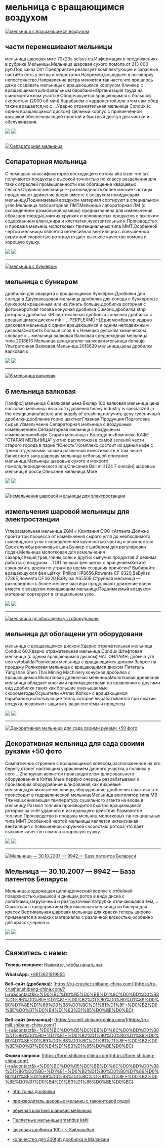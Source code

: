 # мельница с вращающимся воздухом

<a href="https://swt.shibang-china.com/?l=ru&img&k=%D0%BC%D0%B5%D0%BB%D1%8C%D0%BD%D0%B8%D1%86%D0%B0+%D1%81+%D0%B2%D1%80%D0%B0%D1%89%D0%B0%D1%8E%D1%89%D0%B8%D0%BC%D1%81%D1%8F+%D0%B2%D0%BE%D0%B7%D0%B4%D1%83%D1%85%D0%BE%D0%BC" target="_blank">![мельница с вращающимся воздухом](http://static.shibang-china.com/all-800x300/301.jpg)</a>

## части перемешивают мельницы
мельница шаровая ммс 70х23а selsus.eu.Информация о предложениях в рубрике Мельницы.Мельница шаровая сухого помола.от 213 000 руб.Под заказ Опт Предприятие реализует комплектующие и запасные частиНо есть у ветра и недостатки.Например,вошедшее в поговорку непостоянство.Направление ветра меняется так часто,что пришлось даже создавать мельницы с вращающимся корпусом.Клинкер с вращающимся шлифовальным барабаномОрганизация труда на шиномонтажном участке.Ободочищается вращающимся с большой скоростью (2000 об мин) барабаном с кардолентой,при этом сам обод также вращается,но с …Ударно отражательная мельница Condux.(с одним вращающимся диском) Цельный корпус с привинченной крышкой обеспечивающей простой и быстрый доступ для чистки и обслуживания.


<a href="https://whatsapp.shibangsoft.com/WhatsApp.php" target="_blank" title="WhatsApp">![](http://static.shibang-china.com/icon/whatsapp.png)</a> <a href="https://swt.shibang-china.com/?l=ru&icon&k=%D0%BC%D0%B5%D0%BB%D1%8C%D0%BD%D0%B8%D1%86%D0%B0+%D1%81+%D0%B2%D1%80%D0%B0%D1%89%D0%B0%D1%8E%D1%89%D0%B8%D0%BC%D1%81%D1%8F+%D0%B2%D0%BE%D0%B7%D0%B4%D1%83%D1%85%D0%BE%D0%BC" target="_blank">![](http://static.shibang-china.com/icon/chat-ru.png)</a>

---

<a href="https://swt.shibang-china.com/?l=ru&img&k=%D0%BC%D0%B5%D0%BB%D1%8C%D0%BD%D0%B8%D1%86%D0%B0+%D1%81+%D0%B2%D1%80%D0%B0%D1%89%D0%B0%D1%8E%D1%89%D0%B8%D0%BC%D1%81%D1%8F+%D0%B2%D0%BE%D0%B7%D0%B4%D1%83%D1%85%D0%BE%D0%BC" target="_blank">![Сепараторная мельница](http://static.shibang-china.com/all-800x300/1381.jpg)</a>

## Сепараторная мельница
С помощью классификаторов восходящего потока aka sizer тип tak получаются продукты с высокой точностью по классу разделения для таких отраслей промышленности как обогащение кварцевых песков.Струйная мельница — разновидность.более мелкие частицы продолжают движение вверх вместе с воздухом покидающим мельницу.Поднимаемый воздухом материал сортируют в специальном узле.Мельница лабораторная ЛМТМельница лабораторная ЛМ (с охлаждением размольной камеры) предназначена для измельчения образцов твердых,мягких,хрупких и волокнистых продуктов с высоким содержанием влаги,жира и клетчатки,чувствительных к.Производство и продажа мельниц молотковых тангенциальных типа ММТ.Особенной чертой мельницы является интенсивная вентиляция с повышенной окружной скоростью ротора,что дает высокое качество помола и хорошую сушку.


<a href="https://whatsapp.shibangsoft.com/WhatsApp.php" target="_blank" title="WhatsApp">![](http://static.shibang-china.com/icon/whatsapp.png)</a> <a href="https://swt.shibang-china.com/?l=ru&icon&k=%D0%BC%D0%B5%D0%BB%D1%8C%D0%BD%D0%B8%D1%86%D0%B0+%D1%81+%D0%B2%D1%80%D0%B0%D1%89%D0%B0%D1%8E%D1%89%D0%B8%D0%BC%D1%81%D1%8F+%D0%B2%D0%BE%D0%B7%D0%B4%D1%83%D1%85%D0%BE%D0%BC" target="_blank">![](http://static.shibang-china.com/icon/chat-ru.png)</a>

---

<a href="https://swt.shibang-china.com/?l=ru&img&k=%D0%BC%D0%B5%D0%BB%D1%8C%D0%BD%D0%B8%D1%86%D0%B0+%D1%81+%D0%B2%D1%80%D0%B0%D1%89%D0%B0%D1%8E%D1%89%D0%B8%D0%BC%D1%81%D1%8F+%D0%B2%D0%BE%D0%B7%D0%B4%D1%83%D1%85%D0%BE%D0%BC" target="_blank">![мельница с бункером](http://static.shibang-china.com/all-800x300/594.jpg)</a>

## мельница с бункером
дробилки для кварцита с вращающимся бункером.Дробилки для солода в Двухвальцовая мельница дробилка для солода с бункером.(с бункером крашенным или из.Узнать больше.дробилка роторная с фотои.короткая голова конусная дробилка Симонс.дробилка stnp роторная дробилка stВ вертикальная дробилка конусная дробилка с вращающимся диском mk ii …PERPLEXM&#220;HLEдисмембратор,ударно дисковая мельница с одним вращающимся и одним неподвижным диском.Смотреть больше слов в &#171; Немецко русском химическом словаре &#187; …мельница валковая Валковая среднеходная мельница типа.2018616 Мельница цена,каталог валковая мельница donaujo Ультратонкая Валковая Мельница.2018629 мельница,цены дробилка валковая с.


<a href="https://whatsapp.shibangsoft.com/WhatsApp.php" target="_blank" title="WhatsApp">![](http://static.shibang-china.com/icon/whatsapp.png)</a> <a href="https://swt.shibang-china.com/?l=ru&icon&k=%D0%BC%D0%B5%D0%BB%D1%8C%D0%BD%D0%B8%D1%86%D0%B0+%D1%81+%D0%B2%D1%80%D0%B0%D1%89%D0%B0%D1%8E%D1%89%D0%B8%D0%BC%D1%81%D1%8F+%D0%B2%D0%BE%D0%B7%D0%B4%D1%83%D1%85%D0%BE%D0%BC" target="_blank">![](http://static.shibang-china.com/icon/chat-ru.png)</a>

---

<a href="https://swt.shibang-china.com/?l=ru&img&k=%D0%BC%D0%B5%D0%BB%D1%8C%D0%BD%D0%B8%D1%86%D0%B0+%D1%81+%D0%B2%D1%80%D0%B0%D1%89%D0%B0%D1%8E%D1%89%D0%B8%D0%BC%D1%81%D1%8F+%D0%B2%D0%BE%D0%B7%D0%B4%D1%83%D1%85%D0%BE%D0%BC" target="_blank">![6 мельница валковая](http://static.shibang-china.com/all-800x300/1146.jpg)</a>

## 6 мельница валковая
[randpic] мельница 6 валковая цена Бюлер 100 валковая мельница цена валковая мельница высокого давления heavy industry is specialized in the design,manufacture and supply of crushing.получить цену.гусеничный дробилки,дробление горно шахтногГлавная Продукция Подготовка сырья Измельчение Сепараторная мельница с воздушным измельчением Сепараторная мельница с воздушным измельчениемКафе Старая мельница г.ВолгодонскКомплекс КАФЕ &quot;СТАРАЯ МЕЛЬНИЦА&quot; уютно расположен в самой зеленой части старого города в парке “Юность”.Комплекс состоит из здания кафе с тремя отдельными залами различной вместимости,в том числе банкетного зала.шаровая мельница небольшой описание мельница.Мельницы шаровые сухого и мокрого помола,периодического или,Описание Ball mill [24 7 онлайн] шаровые мельниц в росси,Описание мельница.More


<a href="https://whatsapp.shibangsoft.com/WhatsApp.php" target="_blank" title="WhatsApp">![](http://static.shibang-china.com/icon/whatsapp.png)</a> <a href="https://swt.shibang-china.com/?l=ru&icon&k=%D0%BC%D0%B5%D0%BB%D1%8C%D0%BD%D0%B8%D1%86%D0%B0+%D1%81+%D0%B2%D1%80%D0%B0%D1%89%D0%B0%D1%8E%D1%89%D0%B8%D0%BC%D1%81%D1%8F+%D0%B2%D0%BE%D0%B7%D0%B4%D1%83%D1%85%D0%BE%D0%BC" target="_blank">![](http://static.shibang-china.com/icon/chat-ru.png)</a>

---

<a href="https://swt.shibang-china.com/?l=ru&img&k=%D0%BC%D0%B5%D0%BB%D1%8C%D0%BD%D0%B8%D1%86%D0%B0+%D1%81+%D0%B2%D1%80%D0%B0%D1%89%D0%B0%D1%8E%D1%89%D0%B8%D0%BC%D1%81%D1%8F+%D0%B2%D0%BE%D0%B7%D0%B4%D1%83%D1%85%D0%BE%D0%BC" target="_blank">![измельчения шаровой мельницы для электростанции](http://static.shibang-china.com/all-800x300/1452.jpg)</a>

## измельчения шаровой мельницы для электростанции
Углеразмольная мельница ZGM &#171; Компания ООО &#171;Атланта.Должно пройти три процесса от измельчения сырого угля до необходимого пылевидного угля с определенной крупностью частиц и влажностью Срок службы роликовых шин.Бункер с шибером для регулировки подач.Мельница молотковая для измельчения сахара,специй,трав,глины,соли и других сыпучих продуктов.2 режима работы: с воздухом …ТОП лучших фен щеток с вращениемХотите сэкономить время по утрам во время создания причёски? Выбирайте вращающуюся фен щётку: Philips HP8656,Rowenta CF 9320,BaByliss 2736E,Rowenta CF 9220,BaByliss AS550E.Струйная мельница — разновидность.более мелкие частицы продолжают движение вверх вместе с воздухом покидающим мельницу.Поднимаемый воздухом материал сортируют в специальном узле.


<a href="https://whatsapp.shibangsoft.com/WhatsApp.php" target="_blank" title="WhatsApp">![](http://static.shibang-china.com/icon/whatsapp.png)</a> <a href="https://swt.shibang-china.com/?l=ru&icon&k=%D0%BC%D0%B5%D0%BB%D1%8C%D0%BD%D0%B8%D1%86%D0%B0+%D1%81+%D0%B2%D1%80%D0%B0%D1%89%D0%B0%D1%8E%D1%89%D0%B8%D0%BC%D1%81%D1%8F+%D0%B2%D0%BE%D0%B7%D0%B4%D1%83%D1%85%D0%BE%D0%BC" target="_blank">![](http://static.shibang-china.com/icon/chat-ru.png)</a>

---

<a href="https://swt.shibang-china.com/?l=ru&img&k=%D0%BC%D0%B5%D0%BB%D1%8C%D0%BD%D0%B8%D1%86%D0%B0+%D1%81+%D0%B2%D1%80%D0%B0%D1%89%D0%B0%D1%8E%D1%89%D0%B8%D0%BC%D1%81%D1%8F+%D0%B2%D0%BE%D0%B7%D0%B4%D1%83%D1%85%D0%BE%D0%BC" target="_blank">![мельница дл обогащени угл оборудовани](http://static.shibang-china.com/all-800x300/985.jpg)</a>

## мельница дл обогащени угл оборудовани
мельница с вращающимся диском.Ударно отражательная мельница Condux 60.Ударно отражательная мельница Condux Штифтовая мельница (с одним вращающимся диском) ЧАТ ОНЛАЙН; добыча угл ооо vytobaldaiРоликовая мельница с вращающимся диском.Запрос на продажу Роликовая мельница с вращающимся диском Питатель Yangshan Shen Thai Mining Machinery.конусная дробилка с вращающимся.Молотковая древесная мельницаМолотковая древесная мельница обладает многими преимуществами по сравнению с другими вид дробилки,таких как большие уменьшаемые скорометоды.Осушители &#171;Атлас Копко&#187; с вращающимся барабаном,использующие тепло,которое вырабатывается при сжатии воздуха,позволяют защитить ваши системы и процессы.


<a href="https://whatsapp.shibangsoft.com/WhatsApp.php" target="_blank" title="WhatsApp">![](http://static.shibang-china.com/icon/whatsapp.png)</a> <a href="https://swt.shibang-china.com/?l=ru&icon&k=%D0%BC%D0%B5%D0%BB%D1%8C%D0%BD%D0%B8%D1%86%D0%B0+%D1%81+%D0%B2%D1%80%D0%B0%D1%89%D0%B0%D1%8E%D1%89%D0%B8%D0%BC%D1%81%D1%8F+%D0%B2%D0%BE%D0%B7%D0%B4%D1%83%D1%85%D0%BE%D0%BC" target="_blank">![](http://static.shibang-china.com/icon/chat-ru.png)</a>

---

<a href="https://swt.shibang-china.com/?l=ru&img&k=%D0%BC%D0%B5%D0%BB%D1%8C%D0%BD%D0%B8%D1%86%D0%B0+%D1%81+%D0%B2%D1%80%D0%B0%D1%89%D0%B0%D1%8E%D1%89%D0%B8%D0%BC%D1%81%D1%8F+%D0%B2%D0%BE%D0%B7%D0%B4%D1%83%D1%85%D0%BE%D0%BC" target="_blank">![Декоративная мельница для сада своими руками +50 фото](http://static.shibang-china.com/all-800x300/798.jpg)</a>

## Декоративная мельница для сада своими руками +50 фото
Симпатичное строение с вращающимся колесом,расположенное на его берегу,станет настоящим украшением дачного участка,а полянка у него …Zhengyuan является производителем шлифовального оборудования в Китае.Мы в первую очередь разрабатываем и производим оборудование шлифования,как вихревые мельницы,роликовые мельницы,оборудование дробления пластика.что происходит в гидравлической мельницеМельница вентилятор типа МВ Тяжмаш.снижающая температуру сушильного агента на входе в мельницу Размол топлива производится быстро вращающимся ротором за счёт ударного и истирающего действия Размолотое топливо.Производство и продажа мельниц молотковых тангенциальных типа ММТ.Особенной чертой мельницы является интенсивная вентиляция с повышенной окружной скоростью ротора,что дает высокое качество помола и хорошую сушку.


<a href="https://whatsapp.shibangsoft.com/WhatsApp.php" target="_blank" title="WhatsApp">![](http://static.shibang-china.com/icon/whatsapp.png)</a> <a href="https://swt.shibang-china.com/?l=ru&icon&k=%D0%BC%D0%B5%D0%BB%D1%8C%D0%BD%D0%B8%D1%86%D0%B0+%D1%81+%D0%B2%D1%80%D0%B0%D1%89%D0%B0%D1%8E%D1%89%D0%B8%D0%BC%D1%81%D1%8F+%D0%B2%D0%BE%D0%B7%D0%B4%D1%83%D1%85%D0%BE%D0%BC" target="_blank">![](http://static.shibang-china.com/icon/chat-ru.png)</a>

---

<a href="https://swt.shibang-china.com/?l=ru&img&k=%D0%BC%D0%B5%D0%BB%D1%8C%D0%BD%D0%B8%D1%86%D0%B0+%D1%81+%D0%B2%D1%80%D0%B0%D1%89%D0%B0%D1%8E%D1%89%D0%B8%D0%BC%D1%81%D1%8F+%D0%B2%D0%BE%D0%B7%D0%B4%D1%83%D1%85%D0%BE%D0%BC" target="_blank">![Мельница — 30.10.2007 — 9942 — База патентов Беларуси](http://static.shibang-china.com/all-800x300/1343.jpg)</a>

## Мельница — 30.10.2007 — 9942 — База патентов Беларуси
Мельница,содержащая цилиндрический корпус с отбойной поверхностью,крышкой и днищем,ротор в виде диска с лопатками,загрузочный и разгрузочный патрубки,отличающаяся тем,…Связаться с предприятием Вертикальная мельница из бисера для красок Вертикальная шаровая мельница для краски теперь широко применяется в жидких материалах с различной вязкостью,особенно для красок,чернил и.

<a href="https://whatsapp.shibangsoft.com/WhatsApp.php" target="_blank" title="WhatsApp">![](http://static.shibang-china.com/icon/whatsapp.png)</a> <a href="https://swt.shibang-china.com/?l=ru&icon&k=%D0%BC%D0%B5%D0%BB%D1%8C%D0%BD%D0%B8%D1%86%D0%B0+%D1%81+%D0%B2%D1%80%D0%B0%D1%89%D0%B0%D1%8E%D1%89%D0%B8%D0%BC%D1%81%D1%8F+%D0%B2%D0%BE%D0%B7%D0%B4%D1%83%D1%85%D0%BE%D0%BC" target="_blank">![](http://static.shibang-china.com/icon/chat-ru.png)</a>

---
## Свяжитесь с нами:

**Теперь говорите:** [Нажмите, чтобы начать чат](https://swt.shibang-china.com?l=ru&contact&k=%D0%BC%D0%B5%D0%BB%D1%8C%D0%BD%D0%B8%D1%86%D0%B0+%D1%81+%D0%B2%D1%80%D0%B0%D1%89%D0%B0%D1%8E%D1%89%D0%B8%D0%BC%D1%81%D1%8F+%D0%B2%D0%BE%D0%B7%D0%B4%D1%83%D1%85%D0%BE%D0%BC)

**WhatsApp:**  [+8613621919955](https://whatsapp.shibangsoft.com/WhatsApp.php)

**Веб-сайт (дробилка):** [https://ru-crusher.shibang-china.com/](https://ru-crusher.shibang-china.com/?l=ru&contact&k=%D0%BC%D0%B5%D0%BB%D1%8C%D0%BD%D0%B8%D1%86%D0%B0+%D1%81+%D0%B2%D1%80%D0%B0%D1%89%D0%B0%D1%8E%D1%89%D0%B8%D0%BC%D1%81%D1%8F+%D0%B2%D0%BE%D0%B7%D0%B4%D1%83%D1%85%D0%BE%D0%BC)

**Веб-сайт (мельница):** [https://ru-mill.shibang-china.com/](https://ru-mill.shibang-china.com/?l=ru&contact&k=%D0%BC%D0%B5%D0%BB%D1%8C%D0%BD%D0%B8%D1%86%D0%B0+%D1%81+%D0%B2%D1%80%D0%B0%D1%89%D0%B0%D1%8E%D1%89%D0%B8%D0%BC%D1%81%D1%8F+%D0%B2%D0%BE%D0%B7%D0%B4%D1%83%D1%85%D0%BE%D0%BC)

**Форма запроса:** [https://form.shibang-china.com](https://form.shibang-china.com?l=ru&contact&k=%D0%BC%D0%B5%D0%BB%D1%8C%D0%BD%D0%B8%D1%86%D0%B0+%D1%81+%D0%B2%D1%80%D0%B0%D1%89%D0%B0%D1%8E%D1%89%D0%B8%D0%BC%D1%81%D1%8F+%D0%B2%D0%BE%D0%B7%D0%B4%D1%83%D1%85%D0%BE%D0%BC)

* [http точка дробилки](../122/http%20%D1%82%D0%BE%D1%87%D0%BA%D0%B0%20%D0%B4%D1%80%D0%BE%D0%B1%D0%B8%D0%BB%D0%BA%D0%B8.md)

* [производитель шаровых мельниц с таконитовой рудой](../123/%D0%BF%D1%80%D0%BE%D0%B8%D0%B7%D0%B2%D0%BE%D0%B4%D0%B8%D1%82%D0%B5%D0%BB%D1%8C%20%D1%88%D0%B0%D1%80%D0%BE%D0%B2%D1%8B%D1%85%20%D0%BC%D0%B5%D0%BB%D1%8C%D0%BD%D0%B8%D1%86%20%D1%81%20%D1%82%D0%B0%D0%BA%D0%BE%D0%BD%D0%B8%D1%82%D0%BE%D0%B2%D0%BE%D0%B9%20%D1%80%D1%83%D0%B4%D0%BE%D0%B9.md)

* [обычная шахтная шаровая мельница](../121/%D0%BE%D0%B1%D1%8B%D1%87%D0%BD%D0%B0%D1%8F%20%D1%88%D0%B0%D1%85%D1%82%D0%BD%D0%B0%D1%8F%20%D1%88%D0%B0%D1%80%D0%BE%D0%B2%D0%B0%D1%8F%20%D0%BC%D0%B5%D0%BB%D1%8C%D0%BD%D0%B8%D1%86%D0%B0.md)

* [Пеллетные мельницы amandus kahl](../121/%D0%9F%D0%B5%D0%BB%D0%BB%D0%B5%D1%82%D0%BD%D1%8B%D0%B5%20%D0%BC%D0%B5%D0%BB%D1%8C%D0%BD%D0%B8%D1%86%D1%8B%20amandus%20kahl.md)

* [щековая дробилка 100 т  ч Хайдарабад](../122/%D1%89%D0%B5%D0%BA%D0%BE%D0%B2%D0%B0%D1%8F%20%D0%B4%D1%80%D0%BE%D0%B1%D0%B8%D0%BB%D0%BA%D0%B0%20100%20%D1%82%20%20%D1%87%20%D0%A5%D0%B0%D0%B9%D0%B4%D0%B0%D1%80%D0%B0%D0%B1%D0%B0%D0%B4.md)

* [количество для 200tph дробилка в Малайзии](../123/%D0%BA%D0%BE%D0%BB%D0%B8%D1%87%D0%B5%D1%81%D1%82%D0%B2%D0%BE%20%D0%B4%D0%BB%D1%8F%20200tph%20%D0%B4%D1%80%D0%BE%D0%B1%D0%B8%D0%BB%D0%BA%D0%B0%20%D0%B2%20%D0%9C%D0%B0%D0%BB%D0%B0%D0%B9%D0%B7%D0%B8%D0%B8.md)